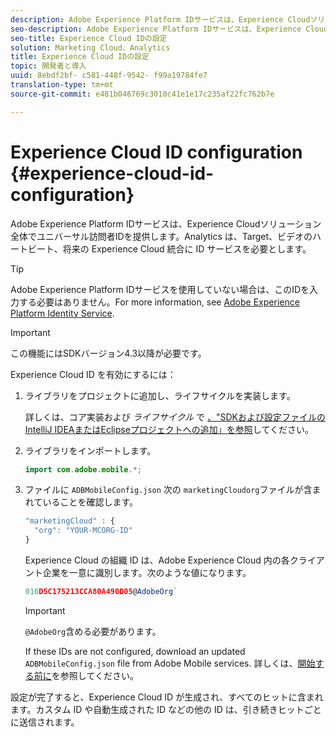```yaml
---
description: Adobe Experience Platform IDサービスは、Experience Cloudソリューション全体でユニバーサル訪問者IDを提供します。Analytics は、Target、ビデオのハートビート、将来の Experience Cloud 統合に ID サービスを必要とします。
seo-description: Adobe Experience Platform IDサービスは、Experience Cloudソリューション全体でユニバーサル訪問者IDを提供します。Analytics は、Target、ビデオのハートビート、将来の Experience Cloud 統合に ID サービスを必要とします。
seo-title: Experience Cloud IDの設定
solution: Marketing Cloud、Analytics
title: Experience Cloud IDの設定
topic: 開発者と導入
uuid: 8ebdf2bf- c581-448f-9542- f99a19784fe7
translation-type: tm+mt
source-git-commit: e481b046769c3010c41e1e17c235af22fc762b7e

---
```



# Experience Cloud ID configuration {#experience-cloud-id-configuration}

Adobe Experience Platform IDサービスは、Experience Cloudソリューション全体でユニバーサル訪問者IDを提供します。Analytics は、Target、ビデオのハートビート、将来の Experience Cloud 統合に ID サービスを必要とします。

>[!TIP]
>
>Adobe Experience Platform IDサービスを使用していない場合は、このIDを入力する必要はありません。For more information, see [Adobe Experience Platform Identity Service](https://marketing.adobe.com/resources/help/en_US/mcvid/).

>[!IMPORTANT]
>
>この機能にはSDKバージョン4.3以降が必要です。

Experience Cloud ID を有効にするには：

1. ライブラリをプロジェクトに追加し、ライフサイクルを実装します。

   詳しくは、コア実装および *ライフサイクル* で [、"SDKおよび設定ファイルのIntelliJ IDEAまたはEclipseプロジェクトへの追加」を参照](/help/android/getting-started/dev-qs.md)してください。

1. ライブラリをインポートします。

   ```java
   import com.adobe.mobile.*;
   ```

1. ファイルに `ADBMobileConfig.json` 次の `marketingCloudorg`ファイルが含まれていることを確認します。

   ```js
   "marketingCloud" : { 
     "org": "YOUR-MCORG-ID" 
   }
   ```

   Experience Cloud の組織 ID は、Adobe Experience Cloud 内の各クライアント企業を一意に識別します。次のような値になります。

   ```js
   016D5C175213CCA80A490D05@AdobeOrg`
   ```

   >[!IMPORTANT]
   >
   >`@AdobeOrg`含める必要があります。

   If these IDs are not configured, download an updated `ADBMobileConfig.json` file from Adobe Mobile services. 詳しくは、[開始する前に](/help/android/getting-started/requirements.md)を参照してください。

設定が完了すると、Experience Cloud ID が生成され、すべてのヒットに含まれます。カスタム ID や自動生成された ID などの他の ID は、引き続きヒットごとに送信されます。
